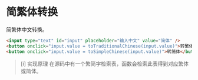 # 简繁体转换
简繁体中文转换。

```html demo .doc
<input type="text" id="input" placeholder="输入中文" value="简体" />
<button onclick="input.value = toTraditionalChinese(input.value)">转繁体</button>
<button onclick="input.value = toSimpleChinese(input.value)">转简体</button>
```

> [i] 实现原理
> 在源码中有一个繁简字检索表，函数会检索此表得到对应繁体或简体。